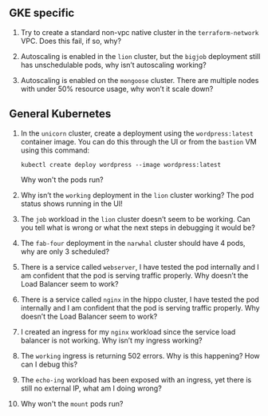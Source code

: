## GKE specific

1. Try to create a standard non-vpc native cluster in the `terraform-network` VPC. Does this fail, if so, why?

2. Autoscaling is enabled in the `lion` cluster, but the `bigjob` deployment still has unschedulable pods, why isn’t autoscaling working?

3. Autoscaling is enabled on the `mongoose` cluster. There are multiple nodes with under 50% resource usage, why won’t it scale down?

## General Kubernetes

1. In the `unicorn` cluster, create a deployment using the `wordpress:latest` container image. You can do this through the UI or from the `bastion` VM using this command:  

       kubectl create deploy wordpress --image wordpress:latest  

   Why won't the pods run?

2. Why isn’t the `working` deployment in the `lion` cluster working? The pod status shows running in the UI!

3. The `job` workload in the `lion` cluster doesn’t seem to be working. Can you tell what is wrong or what the next steps in debugging it would be?

4. The `fab-four` deployment in the `narwhal` cluster should have 4 pods, why are only 3 scheduled?

5. There is a service called `webserver`, I have tested the pod internally and I am confident that the pod is serving traffic properly. Why doesn’t the Load Balancer seem to work?

6. There is a service called `nginx` in the hippo cluster, I have tested the pod internally and I am confident that the pod is serving traffic properly. Why doesn’t the Load Balancer seem to work?

7. I created an ingress for my `nginx` workload since the service load balancer is not working. Why isn’t my ingress working?

8. The `working` ingress is returning 502 errors. Why is this happening?  How can I debug this?

9. The `echo-ing` workload has been exposed with an ingress, yet there is still no external IP, what am I doing wrong?

10. Why won't the `mount` pods run?
